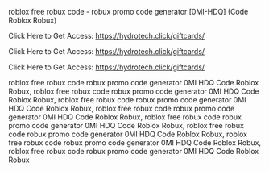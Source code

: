 roblox free robux code - robux promo code generator [0MI-HDQ] (Code Roblox Robux)

Click Here to Get Access: https://hydrotech.click/giftcards/

Click Here to Get Access: https://hydrotech.click/giftcards/

Click Here to Get Access: https://hydrotech.click/giftcards/

roblox free robux code robux promo code generator 0MI HDQ Code Roblox Robux, roblox free robux code robux promo code generator 0MI HDQ Code Roblox Robux, roblox free robux code robux promo code generator 0MI HDQ Code Roblox Robux, roblox free robux code robux promo code generator 0MI HDQ Code Roblox Robux, roblox free robux code robux promo code generator 0MI HDQ Code Roblox Robux, roblox free robux code robux promo code generator 0MI HDQ Code Roblox Robux, roblox free robux code robux promo code generator 0MI HDQ Code Roblox Robux, roblox free robux code robux promo code generator 0MI HDQ Code Roblox Robux
